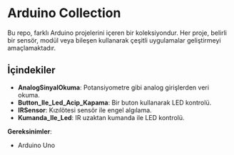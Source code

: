 # Arduino Collection

Bu repo, farklı Arduino projelerini içeren bir koleksiyondur. Her proje, belirli bir sensör, modül veya bileşen kullanarak çeşitli uygulamalar geliştirmeyi amaçlamaktadır.

## İçindekiler

- **AnalogSinyalOkuma**: Potansiyometre gibi analog girişlerden veri okuma.
- **Button_Ile_Led_Acip_Kapama**: Bir buton kullanarak LED kontrolü.
- **IRSensor**: Kızılötesi sensör ile engel algılama.
- **Kumanda_Ile_Led**: IR uzaktan kumanda ile LED kontrolü.

**Gereksinimler**:
- Arduino Uno
